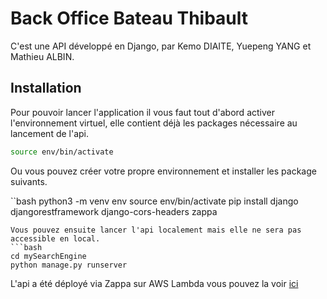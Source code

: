 # Back Office Bateau Thibault
C'est une API développé en Django, par Kemo DIAITE, Yuepeng YANG et Mathieu ALBIN.

## Installation
Pour pouvoir lancer l'application il vous faut tout d'abord activer l'environnement virtuel, elle contient déjà les packages nécessaire au lancement de l'api.

```bash
source env/bin/activate
```
Ou vous pouvez créer votre propre environnement et installer les package suivants.

``bash
python3 -m venv env
source env/bin/activate
pip install django djangorestframework django-cors-headers zappa
```
Vous pouvez ensuite lancer l'api localement mais elle ne sera pas accessible en local. 
```bash
cd mySearchEngine
python manage.py runserver
```
L'api a été déployé via Zappa sur AWS Lambda vous pouvez la voir [ici](https://16fcwr67g9.execute-api.eu-west-3.amazonaws.com/backend_BT_YMK)